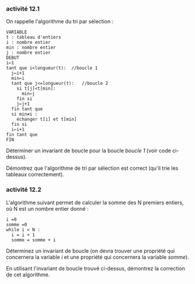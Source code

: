 ### activité 12.1

On rappelle l'algorithme du tri par sélection :

```
VARIABLE
t : tableau d'entiers
i : nombre entier
min : nombre entier
j : nombre entier
DEBUT
i←1
tant que i<longueur(t):  //boucle 1
  j←i+1
  min←i
  tant que j<=longueur(t):   //boucle 2
    si t[j]<t[min]:
      min←j
    fin si
    j←j+1
  fin tant que
  si min≠i :
    échanger t[i] et t[min]
  fin si
  i←i+1
fin tant que
FIN
``` 

Déterminer un invariant de boucle pour la boucle *boucle 1* (voir code ci-dessus).

Démontrez que l'algorithme de tri par sélection est correct (qu'il trie les tableaux correctement).

### activité 12.2

L'algorithme suivant permet de calculer la somme des N premiers entiers, où N est un nombre entier donné :

```
i =0
somme =0
while i < N :
  i = i + 1
  somme = somme + i
```

Déterminez un invariant de boucle (on devra trouver  une propriété qui concernera la variable *i* et une propriété qui concernera la variable *somme*).

En utilisant l'invariant de boucle trouvé ci-dessus, démontrez la correction de cet algorithme.
